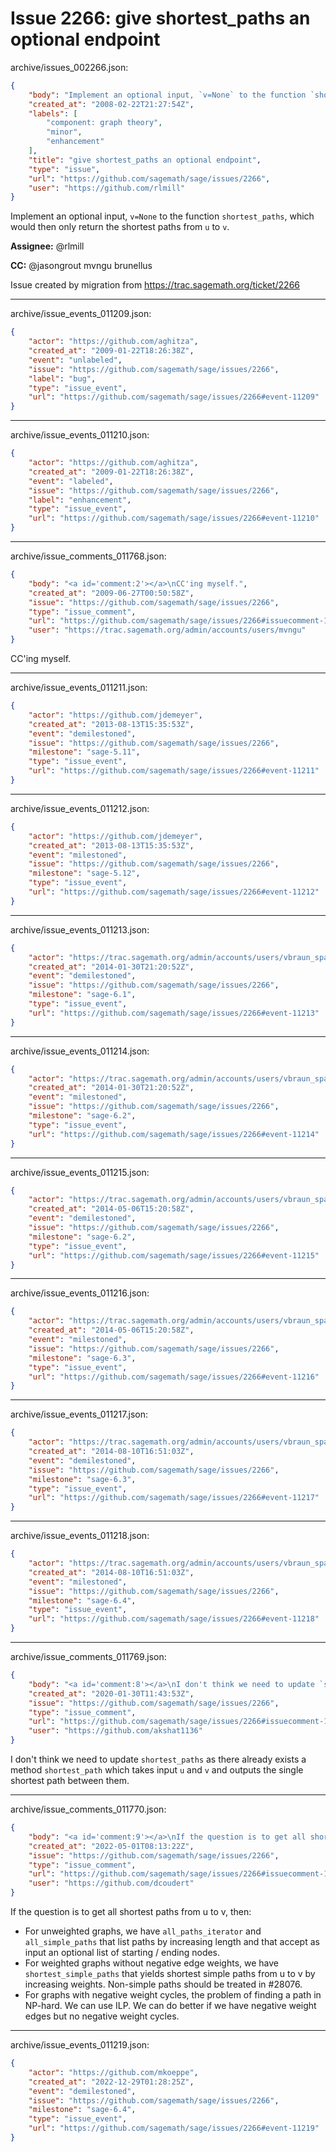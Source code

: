# Issue 2266: give shortest_paths an optional endpoint

archive/issues_002266.json:
```json
{
    "body": "Implement an optional input, `v=None` to the function `shortest_paths`, which would then only return the shortest paths from `u` to `v`.\n\n**Assignee:** @rlmill\n\n**CC:**  @jasongrout mvngu brunellus\n\nIssue created by migration from https://trac.sagemath.org/ticket/2266\n\n",
    "created_at": "2008-02-22T21:27:54Z",
    "labels": [
        "component: graph theory",
        "minor",
        "enhancement"
    ],
    "title": "give shortest_paths an optional endpoint",
    "type": "issue",
    "url": "https://github.com/sagemath/sage/issues/2266",
    "user": "https://github.com/rlmill"
}
```
Implement an optional input, `v=None` to the function `shortest_paths`, which would then only return the shortest paths from `u` to `v`.

**Assignee:** @rlmill

**CC:**  @jasongrout mvngu brunellus

Issue created by migration from https://trac.sagemath.org/ticket/2266





---

archive/issue_events_011209.json:
```json
{
    "actor": "https://github.com/aghitza",
    "created_at": "2009-01-22T18:26:38Z",
    "event": "unlabeled",
    "issue": "https://github.com/sagemath/sage/issues/2266",
    "label": "bug",
    "type": "issue_event",
    "url": "https://github.com/sagemath/sage/issues/2266#event-11209"
}
```



---

archive/issue_events_011210.json:
```json
{
    "actor": "https://github.com/aghitza",
    "created_at": "2009-01-22T18:26:38Z",
    "event": "labeled",
    "issue": "https://github.com/sagemath/sage/issues/2266",
    "label": "enhancement",
    "type": "issue_event",
    "url": "https://github.com/sagemath/sage/issues/2266#event-11210"
}
```



---

archive/issue_comments_011768.json:
```json
{
    "body": "<a id='comment:2'></a>\nCC'ing myself.",
    "created_at": "2009-06-27T00:50:58Z",
    "issue": "https://github.com/sagemath/sage/issues/2266",
    "type": "issue_comment",
    "url": "https://github.com/sagemath/sage/issues/2266#issuecomment-11768",
    "user": "https://trac.sagemath.org/admin/accounts/users/mvngu"
}
```

<a id='comment:2'></a>
CC'ing myself.



---

archive/issue_events_011211.json:
```json
{
    "actor": "https://github.com/jdemeyer",
    "created_at": "2013-08-13T15:35:53Z",
    "event": "demilestoned",
    "issue": "https://github.com/sagemath/sage/issues/2266",
    "milestone": "sage-5.11",
    "type": "issue_event",
    "url": "https://github.com/sagemath/sage/issues/2266#event-11211"
}
```



---

archive/issue_events_011212.json:
```json
{
    "actor": "https://github.com/jdemeyer",
    "created_at": "2013-08-13T15:35:53Z",
    "event": "milestoned",
    "issue": "https://github.com/sagemath/sage/issues/2266",
    "milestone": "sage-5.12",
    "type": "issue_event",
    "url": "https://github.com/sagemath/sage/issues/2266#event-11212"
}
```



---

archive/issue_events_011213.json:
```json
{
    "actor": "https://trac.sagemath.org/admin/accounts/users/vbraun_spam",
    "created_at": "2014-01-30T21:20:52Z",
    "event": "demilestoned",
    "issue": "https://github.com/sagemath/sage/issues/2266",
    "milestone": "sage-6.1",
    "type": "issue_event",
    "url": "https://github.com/sagemath/sage/issues/2266#event-11213"
}
```



---

archive/issue_events_011214.json:
```json
{
    "actor": "https://trac.sagemath.org/admin/accounts/users/vbraun_spam",
    "created_at": "2014-01-30T21:20:52Z",
    "event": "milestoned",
    "issue": "https://github.com/sagemath/sage/issues/2266",
    "milestone": "sage-6.2",
    "type": "issue_event",
    "url": "https://github.com/sagemath/sage/issues/2266#event-11214"
}
```



---

archive/issue_events_011215.json:
```json
{
    "actor": "https://trac.sagemath.org/admin/accounts/users/vbraun_spam",
    "created_at": "2014-05-06T15:20:58Z",
    "event": "demilestoned",
    "issue": "https://github.com/sagemath/sage/issues/2266",
    "milestone": "sage-6.2",
    "type": "issue_event",
    "url": "https://github.com/sagemath/sage/issues/2266#event-11215"
}
```



---

archive/issue_events_011216.json:
```json
{
    "actor": "https://trac.sagemath.org/admin/accounts/users/vbraun_spam",
    "created_at": "2014-05-06T15:20:58Z",
    "event": "milestoned",
    "issue": "https://github.com/sagemath/sage/issues/2266",
    "milestone": "sage-6.3",
    "type": "issue_event",
    "url": "https://github.com/sagemath/sage/issues/2266#event-11216"
}
```



---

archive/issue_events_011217.json:
```json
{
    "actor": "https://trac.sagemath.org/admin/accounts/users/vbraun_spam",
    "created_at": "2014-08-10T16:51:03Z",
    "event": "demilestoned",
    "issue": "https://github.com/sagemath/sage/issues/2266",
    "milestone": "sage-6.3",
    "type": "issue_event",
    "url": "https://github.com/sagemath/sage/issues/2266#event-11217"
}
```



---

archive/issue_events_011218.json:
```json
{
    "actor": "https://trac.sagemath.org/admin/accounts/users/vbraun_spam",
    "created_at": "2014-08-10T16:51:03Z",
    "event": "milestoned",
    "issue": "https://github.com/sagemath/sage/issues/2266",
    "milestone": "sage-6.4",
    "type": "issue_event",
    "url": "https://github.com/sagemath/sage/issues/2266#event-11218"
}
```



---

archive/issue_comments_011769.json:
```json
{
    "body": "<a id='comment:8'></a>\nI don't think we need to update `shortest_paths` as there already exists a method `shortest_path` which takes input `u` and `v` and outputs the single shortest path between them.",
    "created_at": "2020-01-30T11:43:53Z",
    "issue": "https://github.com/sagemath/sage/issues/2266",
    "type": "issue_comment",
    "url": "https://github.com/sagemath/sage/issues/2266#issuecomment-11769",
    "user": "https://github.com/akshat1136"
}
```

<a id='comment:8'></a>
I don't think we need to update `shortest_paths` as there already exists a method `shortest_path` which takes input `u` and `v` and outputs the single shortest path between them.



---

archive/issue_comments_011770.json:
```json
{
    "body": "<a id='comment:9'></a>\nIf the question is to get all shortest paths from u to v, then:\n- For unweighted graphs, we have `all_paths_iterator` and `all_simple_paths` that list paths by increasing length and that accept as input an optional list of starting / ending nodes.\n- For weighted graphs without negative edge weights, we have `shortest_simple_paths` that yields shortest simple paths from u to v by increasing weights. Non-simple paths should be treated in #28076.\n- For graphs with negative weight cycles, the problem of finding a path in NP-hard. We can use ILP. We can do better if we have negative weight edges but no negative weight cycles.",
    "created_at": "2022-05-01T08:13:22Z",
    "issue": "https://github.com/sagemath/sage/issues/2266",
    "type": "issue_comment",
    "url": "https://github.com/sagemath/sage/issues/2266#issuecomment-11770",
    "user": "https://github.com/dcoudert"
}
```

<a id='comment:9'></a>
If the question is to get all shortest paths from u to v, then:
- For unweighted graphs, we have `all_paths_iterator` and `all_simple_paths` that list paths by increasing length and that accept as input an optional list of starting / ending nodes.
- For weighted graphs without negative edge weights, we have `shortest_simple_paths` that yields shortest simple paths from u to v by increasing weights. Non-simple paths should be treated in #28076.
- For graphs with negative weight cycles, the problem of finding a path in NP-hard. We can use ILP. We can do better if we have negative weight edges but no negative weight cycles.



---

archive/issue_events_011219.json:
```json
{
    "actor": "https://github.com/mkoeppe",
    "created_at": "2022-12-29T01:28:25Z",
    "event": "demilestoned",
    "issue": "https://github.com/sagemath/sage/issues/2266",
    "milestone": "sage-6.4",
    "type": "issue_event",
    "url": "https://github.com/sagemath/sage/issues/2266#event-11219"
}
```
